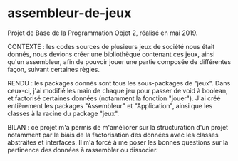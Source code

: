 # assembleur-de-jeux
Projet de Base de la Programmation Objet 2, réalisé en mai 2019.

CONTEXTE : les codes sources de plusieurs jeux de société nous était donnés,
nous devions créer une bibliothèque contenant ces jeux, ainsi qu'un assembleur,
afin de pouvoir jouer une partie composée de différentes façon, suivant certaines règles.

RENDU : les packages donnés sont tous les sous-packages de "jeux".
Dans ceux-ci, j'ai modifié les main de chaque jeu pour passer de void à boolean,
et factorisé certaines données (notamment la fonction "jouer").
J'ai créé entièrement les packages "Assembleur" et "Application",
ainsi que les classes à la racine du package "jeux".

BILAN : ce projet m'a permis de m'améliorer sur la structuration d'un projet
notamment par le biais de la factorisation des données avec les classes abstraites et interfaces.
Il m'a forcé à me poser les bonnes questions sur la pertinence des données à rassembler ou dissocier.
